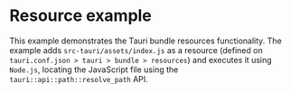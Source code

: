# Resource example

This example demonstrates the Tauri bundle resources functionality. The example adds `src-tauri/assets/index.js` as a resource (defined on `tauri.conf.json > tauri > bundle > resources`) and executes it using `Node.js`, locating the JavaScript file using the `tauri::api::path::resolve_path` API.
